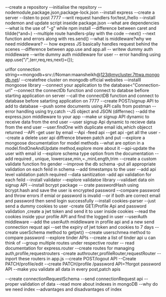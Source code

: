 --create a repository
--initialise the repsitory
--nodemodule,package.json,package-lock.json
--install express
--create a server
--listen to post 7777
--writ request handlers for/test,/hello
--install nodemon and update script inseide package.json
--what are dependencies
--what is the use of "-g" while npm install 
--difference between caret and tildde(^and~)
--multiple route handlers-play with the code
--next()
--next function and errors along with res.send()
--what is middleware?why we need middleware?
-- how express JS basically handles request behind the scenes
--difference between app.use and app.all
--  writew dummy auth middleware
--write dummy auth middleware for user
-- error handling using app.use("/",(err,req,res,next)={});

urlfor connection string==mongodb+srv://Noman:maansheikh@123@mycluster.7ttwa.mongodb.net/
--createfree cluster on mongodb official websites
--installl mongoose library
--connect your application to the database<"Connection-url"
--connect the connectDb function and connect to databse befiore starting application on server
--call the connectDB function and connect to database before satarting application on 7777
--create POST/signup API to add to database
--push some documents using API calls from postman 
--error handling using try,catch
--JS object and JSON (differnec)
--add the express.json middleware to your app
--make ur signup API dynamic to receive data from the end user
--user signup Api dynamic to recieve data from the end user
--user.findOne with duplicate email ids,which objecct returned
--API -get user by email
--Api -feed api --get api -get all the user
--create a delete user api 
diffrence btween patch and put
--explore a mongoose documentation for model methods
--what are option in a model.findOneAndUpdate method,explore more  about it
--api-update the user with email id
--explore schema type option from the documentation 
--add required , unique, lowercase,min,=.,minLength,trim
--create a custom validate function  fro gender
--improve the db schema -put all appropriate validation on each feild in schema
--add timestamps to the user
--add api level validation patch  required
--data sanitization -add api validation for each feild
--install validator
--explore validatoe library
--validaet data oin signup API
--install bcrypt package
-- crate passwordHash using bcrypt.hash and save the user is encrypted password
--compare password and throw errors if emial or password is invalid
--or if both are correct email and password then send login successfully 
--install cookies-parser
--just send a dummy cookies to user 
-create GET/Profile Api and password validation ,create a jwt token and send it to user inside cookies
--read the cookies inside  ypur profile API and find the logged in user
--userAuth middleware
--add the userAuth middleware in profile api  and a new send connection requst api
--set the expiry of jwt token and cookies to 7 days
--create userSchema method to getjwt()
--create userschmea method to compare password
--explore tinder APIs
--create a list of tinder api u can think of
--group multiple routes under respective router
-- read documentation for express.router
--create routes for managing auth,profile,requestrouters
-create authrouter,profileRouter,requestRouter
--inport these routers in app.js
--create POST/logout API
--Create PATCH/profile/edit
--create PATCH/profile /password API=?forgot password API
--make you validate all data in every post,patch apis

--create connectionRequestSchema
--send connectionRequest api
--proper validation of data
--read more about indexes in mongoDB
--why do we need index
--advantages and disadvantages of index


 
